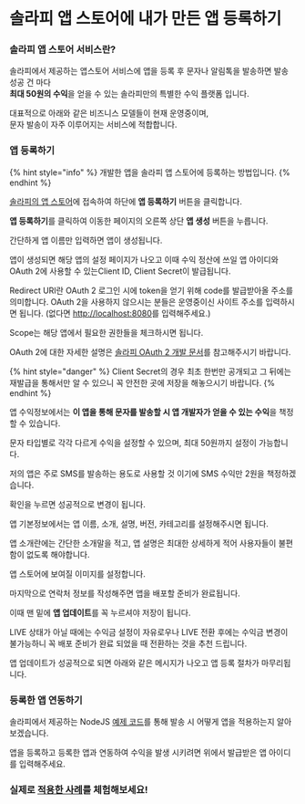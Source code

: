 # 솔라피 앱 스토어에 내가 만든 앱 등록하기

### 솔라피 앱 스토어 서비스란?

솔라피에서 제공하는 앱스토어 서비스에 앱을 등록 후 문자나 알림톡을 발송하면 발송 성공 건 마다  
**최대 50원의 수익**을 얻을 수 있는 솔라피만의 특별한 수익 플랫폼 입니다.

대표적으로 아래와 같은 비즈니스 모델들이 현재 운영중이며,  
문자 발송이 자주 이루어지는 서비스에 적합합니다.

### 앱 등록하기

{% hint style="info" %}
개발한 앱을 솔라피 앱 스토어에 등록하는 방법입니다.
{% endhint %}

[솔라피의 앱 스토어](https://solapi.com/apps)에 접속하여 하단에 **앱 등록하기** 버튼을 클릭합니다.

**앱 등록하기**를 클릭하여 이동한 페이지의 오른쪽 상단 **앱 생성** 버튼을 누릅니다.

간단하게 앱 이름만 입력하면 앱이 생성됩니다.

앱이 생성되면 해당 앱의 설정 페이지가 나오고 이때 수익 정산에 쓰일 앱 아이디와 OAuth 2에 사용할 수 있는Client ID, Client Secret이 발급됩니다.

Redirect URI란 OAuth 2 로그인 시에 token을 얻기 위해 code를 발급받아올 주소를 의미합니다. OAuth 2을 사용하지 않으시는 분들은 운영중이신 사이트 주소를 입력하시면 됩니다. \(없다면 [http://localhost:8080](http://localhost:8080)를 입력해주세요.\)

Scope는 해당 앱에서 필요한 권한들을 체크하시면 됩니다.

OAuth 2에 대한 자세한 설명은 [솔라피 OAuth 2 개발 문서](https://docs.solapi.com/authentication/oauth2)를 참고해주시기 바랍니다.

{% hint style="danger" %}
Client Secret의 경우 최초 한번만 공개되고 그 뒤에는 재발급을 통해서만 알 수 있으니 꼭 안전한 곳에 저장을 해놓으시기 바랍니다.
{% endhint %}

앱 수익정보에서는 **이 앱을 통해 문자를 발송할 시 앱 개발자가 얻을 수 있는 수익**을 책정할 수 있습니다.

문자 타입별로 각각 다르게 수익을 설정할 수 있으며, 최대 50원까지 설정이 가능합니다.

저의 앱은 주로 SMS를 발송하는 용도로 사용할 것 이기에 SMS 수익만 2원을 책정하겠습니다.

확인을 누르면 성공적으로 변경이 됩니다.

앱 기본정보에서는 앱 이름, 소개, 설명, 버전, 카테고리를 설정해주시면 됩니다.

앱 소개란에는 간단한 소개말을 적고, 앱 설명은 최대한 상세하게 적어 사용자들이 불편함이 없도록 해야합니다.

앱 스토어에 보여질 이미지를 설정합니다.

마지막으로 연락처 정보를 작성해주면 앱을 배포할 준비가 완료됩니다.

이때 맨 밑에 **앱 업데이트**를 꼭 누르셔야 저장이 됩니다.

LIVE 상태가 아닐 때에는 수익금 설정이 자유로우나 LIVE 전환 후에는 수익금 변경이 불가능하니 꼭 배포 준비가 완료 되었을 때 전환하는 것을 추천 드립니다.

앱 업데이트가 성공적으로 되면 아래와 같은 메시지가 나오고 앱 등록 절차가 마무리됩니다.

### 등록한 앱 연동하기

솔라피에서 제공하는 NodeJS [예제 코드](https://github.com/solapi/examples)를 통해 발송 시 어떻게 앱을 적용하는지 알아보겠습니다.

앱을 등록하고 등록한 앱과 연동하여 수익을 발생 시키려면 위에서 발급받은 앱 아이디를 입력해주세요.

### 실제로 [적용한 사례](https://sendsms.kr)를 체험해보세요!


